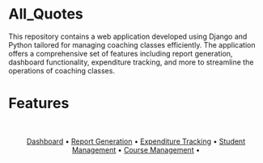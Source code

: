 # All_Quotes
This repository contains a web application developed using Django and Python tailored for managing coaching classes efficiently. The application offers a comprehensive set of features including report generation, dashboard functionality, expenditure tracking, and more to streamline the operations of coaching classes.
<br>
# Features
<br>
<p align="center">
  <a href="#Dashboard">Dashboard</a> •
  <a href="#Report-Generation">Report Generation</a> •
  <a href="#Expenditure-Tracking">Expenditure Tracking</a> •
  <a href="#Student-Management">Student Management</a> •
  <a href="#Course-Management">Course Management</a> •
</p>
<br>

